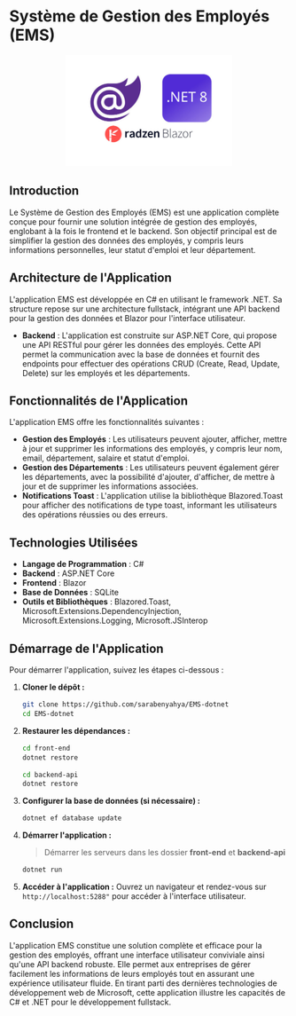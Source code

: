 # Système de Gestion des Employés (EMS)

<div style="text-align: center;">
    <img src="blazor_radzen_dotnet8.jpg" alt="My Image" style="width: auto; height: 200px;">
</div>


## Introduction

Le Système de Gestion des Employés (EMS) est une application complète conçue pour fournir une solution intégrée de gestion des employés, englobant à la fois le frontend et le backend. Son objectif principal est de simplifier la gestion des données des employés, y compris leurs informations personnelles, leur statut d'emploi et leur département.

## Architecture de l'Application

L'application EMS est développée en C# en utilisant le framework .NET. Sa structure repose sur une architecture fullstack, intégrant une API backend pour la gestion des données et Blazor pour l'interface utilisateur.

- **Backend** : L'application est construite sur ASP.NET Core, qui propose une API RESTful pour gérer les données des employés. Cette API permet la communication avec la base de données et fournit des endpoints pour effectuer des opérations CRUD (Create, Read, Update, Delete) sur les employés et les départements.

## Fonctionnalités de l'Application

L'application EMS offre les fonctionnalités suivantes :

- **Gestion des Employés** : Les utilisateurs peuvent ajouter, afficher, mettre à jour et supprimer les informations des employés, y compris leur nom, email, département, salaire et statut d'emploi.
- **Gestion des Départements** : Les utilisateurs peuvent également gérer les départements, avec la possibilité d'ajouter, d'afficher, de mettre à jour et de supprimer les informations associées.
- **Notifications Toast** : L'application utilise la bibliothèque Blazored.Toast pour afficher des notifications de type toast, informant les utilisateurs des opérations réussies ou des erreurs.

## Technologies Utilisées

- **Langage de Programmation** : C#
- **Backend** : ASP.NET Core
- **Frontend** : Blazor
- **Base de Données** : SQLite
- **Outils et Bibliothèques** : Blazored.Toast, Microsoft.Extensions.DependencyInjection, Microsoft.Extensions.Logging, Microsoft.JSInterop

## Démarrage de l'Application

Pour démarrer l'application, suivez les étapes ci-dessous :

1. **Cloner le dépôt :**

   ```bash
   git clone https://github.com/sarabenyahya/EMS-dotnet
   cd EMS-dotnet
   ```
2. **Restaurer les dépendances :**

   ```bash
   cd front-end
   dotnet restore
   ```

  

   ```bash
   cd backend-api
   dotnet restore
   ```

3. **Configurer la base de données (si nécessaire) :**
    ```bash
    dotnet ef database update
    ```

4. **Démarrer l'application :**
    > Démarrer les serveurs dans les dossier **front-end** et **backend-api**
    ```bash
    dotnet run
    ```

5. **Accéder à l'application :**
Ouvrez un navigateur et rendez-vous sur `http://localhost:5288"` pour accéder à l'interface utilisateur.

## Conclusion

L'application EMS constitue une solution complète et efficace pour la gestion des employés, offrant une interface utilisateur conviviale ainsi qu'une API backend robuste. Elle permet aux entreprises de gérer facilement les informations de leurs employés tout en assurant une expérience utilisateur fluide. En tirant parti des dernières technologies de développement web de Microsoft, cette application illustre les capacités de C# et .NET pour le développement fullstack.